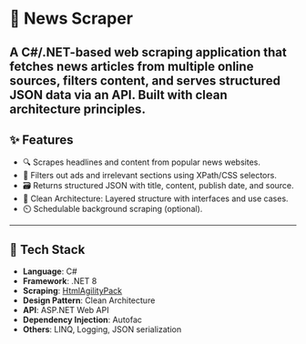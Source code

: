 # 📰 News Scraper

A C#/.NET-based web scraping application that fetches news articles from multiple online sources, filters content, and serves structured JSON data via an API. Built with clean architecture principles.
---

## ✨ Features

- 🔍 Scrapes headlines and content from popular news websites.
- 🧠 Filters out ads and irrelevant sections using XPath/CSS selectors.
- 🗃️ Returns structured JSON with title, content, publish date, and source.
- 🧱 Clean Architecture: Layered structure with interfaces and use cases.
- ⏲️ Schedulable background scraping (optional).

---

## 🧰 Tech Stack

- **Language**: C#
- **Framework**: .NET 8
- **Scraping**: [HtmlAgilityPack](https://html-agility-pack.net/)
- **Design Pattern**: Clean Architecture
- **API**: ASP.NET Web API
- **Dependency Injection**: Autofac
- **Others**: LINQ, Logging, JSON serialization


